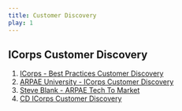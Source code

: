 ```yaml
---
title: Customer Discovery
play: 1
---
```


## ICorps Customer Discovery

  01. [ICorps - Best Practices Customer Discovery](01-icorps-best-practices-customer-discovery.pdf)
  02. [ARPAE University - ICorps Customer Discovery](02-arpae-university-icorps-customer-discovery.webloc)
  03. [Steve Blank - ARPAE Tech To Market](03-steve-blank-arpae-tech-to-market.pptx)
  04. [CD ICorps Customer Discovery](04-cd-icorps-customer-discovery.webloc)

